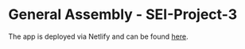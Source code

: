 # General Assembly - SEI-Project-3

The app is deployed via Netlify and can be found [here](https://whispering-coast-70189.herokuapp.com/). 
